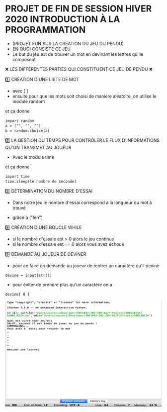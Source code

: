 # PROJET DE FIN DE SESSION HIVER 2020 INTRODUCTION À LA PROGRAMMATION
* (PROJET FUN SUR LA CRÉATION DU JEU DU PENDU)
* EN QUOI CONSISTE CE JEU
* Le but du jeu est de trouver un mot en devinant les lettres qui le composent


:x: LES DIFFÉRENTES PARTIES QUI CONSTITUENT CE JEU DE PENDU :x:

:one: CRÉATION D'UNE LISTE DE MOT
* avec [ ]
* ensuite pour que les mots soit choisi de manière aléatoire, on utilise le module random

et ça donne 
```
import random
a = ["", "", ""]
b = random.choice(a)
```

:two: LA GESTION DU TEMPS POUR CONTRÔLER LE FLUX D'INFORMATIONS QU'ON TRANSMET AU JOUEUR
* Avec le module time

et ça donne
```
import time
time.sleep(le nombre de seconde)
```


:three: DÉTERMINATION DU NOMBRE D'ESSAI

* Dans notre jeu le nombre d'essai correspond à la longueur du mot à trouvé

* grâce à ("len")

:four: CRÉATION D'UNE BOUCLE WHILE
* si le nombre d'essaie est > 0 alors le jeu continue
* si le nombre d'essaie est == 0 alors vous avez échoué

:five: DEMANDE AU JOUEUR DE DEVINER
* pour ce faire on demande au joueur de rentrer un caractère qu'il devine
```
dévine = input(str())
```
* pour éviter de prendre plus qu'un caractère on a 
```
devine[ 0 ]
```

<img src="Capture d’écran, le 2020-04-14 à 08.45.39.png" width="580" height="341"></img>
